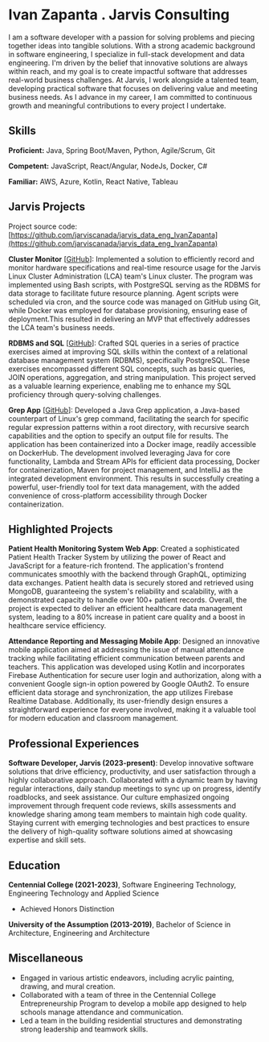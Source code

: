 # Ivan Zapanta . Jarvis Consulting

I am a software developer with a passion for solving problems and piecing together ideas into tangible solutions. With a strong academic background in software engineering, I specialize in full-stack development and data engineering. I'm driven by the belief that innovative solutions are always within reach, and my goal is to create impactful software that addresses real-world business challenges. At Jarvis, I work alongside a talented team, developing practical software that focuses on delivering value and meeting business needs.  As I advance in my career, I am committed to continuous growth and meaningful contributions to every project I undertake.

## Skills

**Proficient:** Java, Spring Boot/Maven, Python, Agile/Scrum, Git

**Competent:** JavaScript, React/Angular, NodeJs, Docker, C#

**Familiar:** AWS, Azure, Kotlin, React Native, Tableau

## Jarvis Projects

Project source code: [https://github.com/jarviscanada/jarvis_data_eng_IvanZapanta](https://github.com/jarviscanada/jarvis_data_eng_IvanZapanta)


**Cluster Monitor** [[GitHub](https://github.com/jarviscanada/jarvis_data_eng_IvanZapanta/tree/masterhttps://github.com/jarviscanada/jarvis_data_eng_IvanZapanta/tree/master/linux_sql)]: Implemented a solution to efficiently record and monitor hardware specifications and real-time resource usage for the Jarvis Linux Cluster Administration (LCA) team's Linux cluster. The program was implemented using Bash scripts, with PostgreSQL serving as the  RDBMS for data storage to facilitate future resource planning. Agent scripts were scheduled via cron, and the source code was managed on GitHub using Git, while Docker was employed for database provisioning, ensuring ease of deployment.This resulted in delivering an MVP that effectively addresses the LCA team's business needs.

**RDBMS and SQL** [[GitHub](https://github.com/jarviscanada/jarvis_data_eng_IvanZapanta/tree/masterhttps://github.com/jarviscanada/jarvis_data_eng_IvanZapanta/tree/master/sql)]: Crafted SQL queries in a series of practice exercises aimed at improving SQL skills  within the context of a relational database management system (RDBMS), specifically PostgreSQL. These exercises encompassed different SQL concepts, such as basic queries, JOIN operations, aggregation, and string manipulation. This project served as a valuable learning experience, enabling me to enhance my SQL proficiency through query-solving challenges.

**Grep App** [[GitHub](https://github.com/jarviscanada/jarvis_data_eng_IvanZapanta/tree/masterhttps://github.com/jarviscanada/jarvis_data_eng_IvanZapanta/tree/master/core_java/grep)]: Developed a Java Grep application, a Java-based counterpart of Linux's grep command, facilitating the search for specific regular expression patterns within a root directory, with recursive search capabilities and the option to specify an output file for results. The application has been containerized into a Docker image, readily accessible on DockerHub. The development involved leveraging Java for core functionality, Lambda and Stream APIs for efficient data processing, Docker for containerization, Maven for project management, and IntelliJ as the integrated development environment. This results in successfully creating a powerful, user-friendly tool for text data management, with the added convenience of cross-platform accessibility through Docker containerization.


## Highlighted Projects
**Patient Health Monitoring System Web App**: Created a sophisticated Patient Health Tracker System by utilizing the power of React and JavaScript for a feature-rich frontend. The application's frontend communicates smoothly with the backend through GraphQL, optimizing data exchanges. Patient health data is securely stored and retrieved using MongoDB, guaranteeing the system's reliability and scalability, with a demonstrated capacity to handle over 100+ patient records. Overall, the project is expected to deliver an efficient healthcare data management system, leading to a 80% increase in patient care quality and a boost in healthcare service efficiency.

**Attendance Reporting and Messaging Mobile App**: Designed an innovative mobile application aimed at addressing the issue of manual attendance tracking while facilitating efficient communication between parents and teachers. This application was developed using Kotlin and incorporates Firebase Authentication for secure user login and authorization, along with a convenient Google sign-in option powered by Google OAuth2. To ensure efficient data storage and synchronization, the app utilizes Firebase Realtime Database. Additionally, its user-friendly design ensures a straightforward experience for everyone involved, making it a valuable tool for modern education and classroom management.


## Professional Experiences

**Software Developer, Jarvis (2023-present)**: Develop innovative software solutions that drive efficiency, productivity, and user satisfaction through a highly collaborative approach. Collaborated with a dynamic team by having regular interactions, daily standup meetings to sync up on progress, identify roadblocks, and seek assistance. Our culture emphasized ongoing improvement through frequent code reviews, skills assessments and knowledge sharing among team members to maintain high code quality. Staying current with emerging technologies and best practices to ensure the delivery of high-quality software solutions aimed at showcasing expertise and skill sets.


## Education
**Centennial College (2021-2023)**, Software Engineering Technology, Engineering Technology and Applied Science
- Achieved Honors Distinction

**University of the Assumption (2013-2019)**, Bachelor of Science in Architecture, Engineering and Architecture


## Miscellaneous
- Engaged in various artistic endeavors, including acrylic painting, drawing, and mural creation.
- Collaborated with a team of three in the Centennial College Entrepreneurship Program to develop a mobile app designed to help schools manage attendance and communication.
- Led a team in the building residential structures and demonstrating strong leadership and teamwork skills.